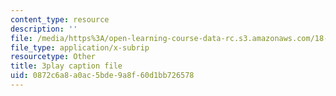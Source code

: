 ```yaml
---
content_type: resource
description: ''
file: /media/https%3A/open-learning-course-data-rc.s3.amazonaws.com/18-01-single-variable-calculus-fall-2006/0872c6a8a0ac5bde9a8f60d1bb726578_ryLdyDrBfvI.vtt
file_type: application/x-subrip
resourcetype: Other
title: 3play caption file
uid: 0872c6a8-a0ac-5bde-9a8f-60d1bb726578
---
```

